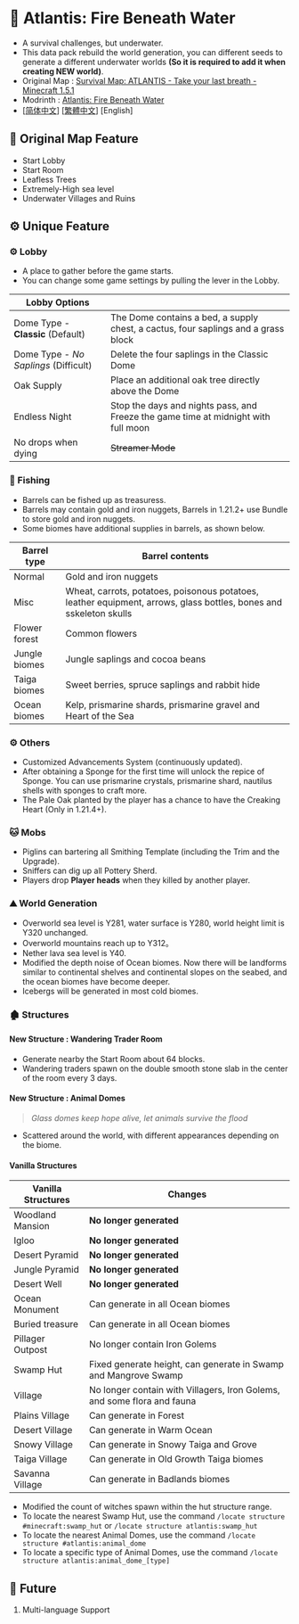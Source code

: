 # 🌊 Atlantis: Fire Beneath Water

- A survival challenges, but underwater.
- This data pack rebuild the world generation, you can different seeds to generate a different underwater worlds **(So it is required to add it when creating NEW world)**.
- Original Map : [Survival Map: ATLANTIS - Take your last breath - Minecraft 1.5.1](https://www.planetminecraft.com/project/survival-map-atlantis---take-your-last-breath---minecraft-151/)
- Modrinth : [Atlantis: Fire Beneath Water](https://modrinth.com/datapack/atlantis-firebeneathwater)
- [[简体中文](https://github.com/Mzhuangshao/atlantis/blob/main/README.md)]   [[繁體中文](https://github.com/Mzhuangshao/atlantis/blob/main/README_zh_tw.md)]   [English]

## 🔱 Original Map Feature

- Start Lobby
- Start Room
- Leafless Trees
- Extremely-High sea level
- Underwater Villages and Ruins

## ⚙️ Unique Feature

### ⚙️ Lobby

- A place to gather before the game starts.
- You can change some game settings by pulling the lever in the Lobby.

| Lobby Options                         |                                                                                    |
| ------------------------------------- | ---------------------------------------------------------------------------------- |
| Dome Type - **Classic** (Default)     | The Dome contains a bed, a supply chest, a cactus, four saplings and a grass block |
| Dome Type - *No Saplings* (Difficult) | Delete the four saplings in the Classic Dome                                       |
| Oak Supply                            | Place an additional oak tree directly above the Dome                               |
| Endless Night                         | Stop the days and nights pass, and Freeze the game time at midnight with full moon |
| No drops when dying                   | ~~Streamer Mode~~                                                                  |

### 🎣 Fishing

- Barrels can be fished up as treasuress.
- Barrels may contain gold and iron nuggets, Barrels in 1.21.2+ use Bundle to store gold and iron nuggets.
- Some biomes have additional supplies in barrels, as shown below.

| Barrel type   | Barrel contents                                                                                                    |
| ------------- | ------------------------------------------------------------------------------------------------------------------ |
| Normal        | Gold and iron nuggets                                                                                              |
| Misc          | Wheat, carrots, potatoes, poisonous potatoes, leather equipment, arrows, glass bottles, bones and sskeleton skulls |
| Flower forest | Common flowers                                                                                                     |
| Jungle biomes | Jungle saplings and cocoa beans                                                                                    |
| Taiga biomes  | Sweet berries, spruce saplings and rabbit hide                                                                     |
| Ocean biomes  | Kelp, prismarine shards, prismarine gravel and Heart of the Sea                                                    |

### ⚙️ Others

- Customized Advancements System (continuously updated).
- After obtaining a Sponge for the first time will unlock the repice of Sponge. You can use prismarine crystals, prismarine shard, nautilus shells with sponges to craft more.
- The Pale Oak planted by the player has a chance to have the Creaking Heart (Only in 1.21.4+).

### 🐱 Mobs

- Piglins can bartering all Smithing Template (including the Trim and the Upgrade).
- Sniffers can dig up all Pottery Sherd.
- Players drop **Player heads** when they killed by another player.

### ⛰ World Generation

- Overworld sea level is Y281, water surface is Y280, world height limit is Y320 unchanged.
- Overworld mountains reach up to Y312。
- Nether lava sea level is Y40.
- Modified the depth noise of Ocean biomes. Now there will be landforms similar to continental shelves and continental slopes on the seabed, and the ocean biomes have become deeper.
- Icebergs will be generated in most cold biomes.

### 🏚 Structures

#### New Structure : Wandering Trader Room

- Generate nearby the Start Room about 64 blocks.
- Wandering traders spawn on the double smooth stone slab in the center of the room every 3 days.

#### New Structure : Animal Domes

> *Glass domes keep hope alive, let animals survive the flood*

- Scattered around the world, with different appearances depending on the biome.

#### Vanilla Structures

| Vanilla Structures | Changes                                                                 |
| ------------------ | ----------------------------------------------------------------------- |
| Woodland Mansion   | **No longer generated**                                                 |
| Igloo              | **No longer generated**                                                 |
| Desert Pyramid     | **No longer generated**                                                 |
| Jungle Pyramid     | **No longer generated**                                                 |
| Desert Well        | **No longer generated**                                                 |
| Ocean Monument     | Can generate in all Ocean biomes                                        |
| Buried treasure    | Can generate in all Ocean biomes                                        |
| Pillager Outpost   | No longer contain Iron Golems                                           |
| Swamp Hut          | Fixed generate height, can generate in Swamp and Mangrove Swamp         |
| Village            | No longer contain with Villagers, Iron Golems, and some flora and fauna |
| Plains Village     | Can generate in Forest                                                  |
| Desert Village     | Can generate in Warm Ocean                                              |
| Snowy Village      | Can generate in Snowy Taiga and Grove                                   |
| Taiga Village      | Can generate in Old Growth Taiga biomes                                 |
| Savanna Village    | Can generate in Badlands biomes                                         |

- Modified the count of witches spawn within the hut structure range.
- To locate the nearest Swamp Hut, use the command `/locate structure #minecraft:swamp_hut` or `/locate structure atlantis:swamp_hut`
- To locate the nearest Animal Domes, use the command `/locate structure #atlantis:animal_dome`
- To locate a specific type of Animal Domes, use the command `/locate structure atlantis:animal_dome_[type]`

## 🎨 Future

1. Multi-language Support
